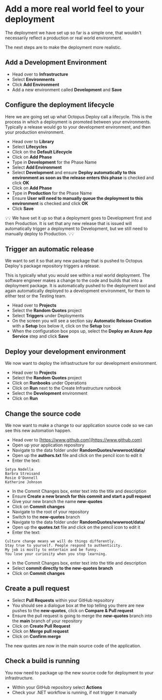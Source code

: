 # Add a more real world feel to your deployment

The deployment we have set up so far is a simple one, that wouldn't necessarily reflect a production or real world environment. 

The next steps are to make the deployment more realistic. 

## Add a Development Environment

- Head over to **Infrastructure**
- Select **Environments**
- Click **Add Environment**
- Add a new environment called **Development** and **Save**

## Configure the deployment lifecycle

Here we are going set up what Octopus Deploy call a lifecycle.  This is the process in which a deployment is promoted between your environments.  Typically a release would go to your development environment, and then your production environment. 

- Head over to **Library**
- Select **Lifecycles**
- Click on the **Default Lifecycle**
- Click on **Add Phase**
- Type in **Development** for the Phase Name
- Select **Add Environment**
- Select **Development** and ensure **Deploy automatically to this environment as soon as the release enters this phase** is checked and click **OK**
- Click on **Add Phase**
- Type in **Production** for the Phase Name
- Ensure **User will need to manually queue the deployment to this environment** is checked and click **OK**
- Click **Save**

💡💡 We have set it up so that a deployment goes to Development first and then Production. It is set that any new release that is issued will automatically trigger a deployment to Development, but we still need to manually deploy to Production. 💡💡

## Trigger an automatic release

We want to set it so that any new package that is pushed to Octopus Deploy's package repository triggers a release. 

This is typically what you would see within a real world deployment.  The software engineer makes a change to the code and builds that into a deployment package.  It is automatically pushed to the deployment tool and again automatically deployed to a development environment, for them to either test or the Testing team. 

- Head over to **Projects**
- Select the **Random Quotes** project
- Select **Triggers** under Deployments
- On the screen you will see a section say **Automatic Release Creation** with a **Setup** box below it, click on the **Setup** box
- When the configuration box pops up, select the **Deploy an Azure App Service** step and click **Save**


## Deploy your development environment

We now want to deploy the infrastructure for our development environment. 

- Head over to **Projects**
- Select the **Random Quotes** project
- Click on **Runbooks** under Operations
- Click on **Run** next to the Create Infrastructure runbook
- Select the **Development** environment
- Click on **Run**

## Change the source code

We now want to make a change to our application source code so we can see this new automation happen. 

- Head over to [https://www.github.com](https://www.github.com)
- Open up your application repository
- Navigate to the data folder under **RandomQuotes/wwwroot/data/**
- Open up the **authors.txt** file and click on the pencil icon to edit it
- Enter the text: 

```
Satya Nadella
Barbra Streisand
Rosie O'Donnell
Katherine Johnson
```
- In the Commit Changes box, enter text into the title and description
- Ensure **Create a new branch for this commit and start a pull request**
- Give your new branch the name **new-quotes**
- Click on **Commit changes**
- Navigate to the root of your repository
- Switch to the **new-quotes** branch
- Navigate to the data folder under **RandomQuotes/wwwroot/data/**
- Open up the **quotes.txt** file and click on the pencil icon to edit it
- Enter the text: 

```
Culture change means we will do things differently.
Stay true to yourself. People respond to authenticity.
My job is mostly to entertain and be funny.
You lose your curiosity when you stop learning.
```
- In the Commit Changes box, enter text into the title and description
- Select **commit directly to the new-quotes branch**
- Click on **Commit changes**

## Create a pull request
- Select **Pull Requests** within your GitHub repsoitory
- You should see a dialogue box at the top telling you there are new pushes to the **new-quotes**, click on **Compare & Pull request**
- Ensure the pull request is going to merge the **new-quotes** branch into the **main** branch of your repository
- Click on **Create Pull Request**
- Click on **Merge pull request**
- Click on **Confirm merge**

The new quotes are now in the main source code of the application. 

## Check a build is running

You now need to package up the new source code for deployment to your infrastructure. 

- Within your GitHub repository select **Actions**
- Check your .NET workflow is running, if not trigger it manually



